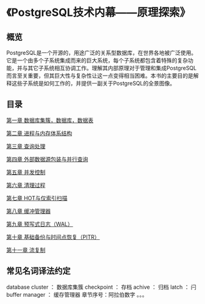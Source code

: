 # 《PostgreSQL技术内幕——原理探索》



## 概览

​	PostgreSQL是一个开源的，用途广泛的关系型数据库，在世界各地被广泛使用。它是一个由多个子系统集成而来的巨大系统，每个子系统都包含着特殊的复杂功能，并与其它子系统相互协调工作。理解其内部原理对于管理和集成PostgreSQL而言至关重要，但其巨大性与复杂性让这一点变得相当困难。本书的主要目的是解释这些子系统是如何工作的，并提供一副关于PostgreSQL的全景图像。

##  目录

[第一章 数据库集簇，数据库，数据表](ch1.md)


[第二章 进程与内存体系结构](ch2.md)


[第三章 查询处理](ch3.md)


[第四章 外部数据源包装与并行查询](ch4.md)


[第五章 并发控制](ch5.md)


[第六章 清理过程](ch6.md)


[第七章 HOT与仅索引扫描](ch7.md)


[第八章 缓冲管理器](ch8.md)


[第九章 预写式日志（WAL）](ch9.md)


[第十章 基础备份与时间点恢复（PITR）](ch10.md)


[第十一章 流复制](ch11.md)


##  常见名词译法约定

database cluster ： 数据库集簇
checkpoint ： 存档
achive ： 归档
latch ： 闩
buffer manager ： 缓存管理器
章节序号：阿拉伯数字
。。。


